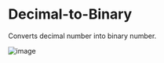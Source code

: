 # Decimal-to-Binary
Converts decimal number into binary number.

![image](https://user-images.githubusercontent.com/64576020/110898571-7a129980-8325-11eb-8b03-a16f6ecfd482.png)

